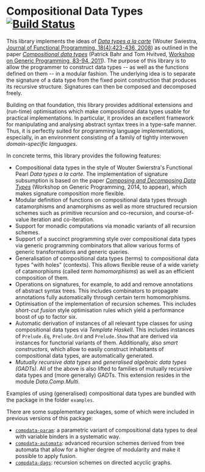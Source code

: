 # Compositional Data Types [![Build Status](https://travis-ci.org/pa-ba/compdata.svg?branch=master)](https://travis-ci.org/pa-ba/compdata)

This library implements the ideas of
[*Data types a la carte*](https://www.staff.science.uu.nl/%7Eswier004/Publications/DataTypesALaCarte.pdf)
(Wouter Swiestra,
[Journal of Functional Programming, 18(4):423-436, 2008](http://dx.doi.org/10.1017/S0956796808006758))
as outlined in the paper
[*Compositional data types*](https://bahr.io/pubs/talks/bahr11wgp.html)
(Patrick Bahr and Tom Hvitved,
[Workshop on Generic Programming, 83-94, 2011](http://dx.doi.org/10.1145/2036918.2036930)). The
purpose of this library is to allow the programmer to construct data
types -- as well as the functions defined on them -- in a modular
fashion. The underlying idea is to separate the signature of a data
type from the fixed point construction that produces its recursive
structure. Signatures can then be composed and decomposed freely.


Building on that foundation, this library provides additional
extensions and (run-time) optimisations which make compositional data
types usable for practical implementations. In particular, it provides
an excellent framework for manipulating and analysing abstract syntax
trees in a type-safe manner. Thus, it is perfectly suited for
programming language implementations, especially, in an environment
consisting of a family of tightly interwoven *domain-specific
languages*.

In concrete terms, this library provides the following
features:

* Compositional data types in the style of Wouter Swierstra's
   Functional Pearl *Data types a la carte*. The implementation of
   signature subsumption is based on the paper
   [*Composing and Decomposing Data Types*](https://bahr.io/pubs/talks/bahr14wgp.html)
   (Workshop on Generic Programming, 2014, to appear), which makes
   signature composition more flexible.
* Modular definition of functions on compositional data types through
   catamorphisms and anamorphisms as well as more structured recursion
   schemes such as primitive recursion and co-recursion, and
   course-of-value iteration and co-iteration.
* Support for monadic computations via monadic variants of all
   recursion schemes.
*  Support of a succinct programming style over compositional data types
   via generic programming combinators that allow various forms of
   generic transformations and generic queries.
*  Generalisation of compositional data types (terms) to
   compositional data types "with holes" (contexts). This allows
   flexible reuse of a wide variety of catamorphisms (called
   *term homomorphisms*) as well as an efficient composition of them.
*  Operations on signatures, for example, to add and remove
   annotations of abstract syntax trees. This includes combinators to
   propagate annotations fully automatically through certain
   term homomorphisms.
*  Optimisation of the implementation of recursion schemes. This
   includes *short-cut fusion* style optimisation rules which yield a
   performance boost of up to factor six.
*  Automatic derivation of instances of all relevant type classes for
   using compositional data types via *Template Haskell*. This includes
   instances of `Prelude.Eq`, `Prelude.Ord` and `Prelude.Show` that are
   derived via instances for functorial variants of them. Additionally,
   also *smart constructors*, which allow to easily construct inhabitants
   of compositional data types, are automatically generated.
*  *Mutually recursive data types* and
   *generalised algebraic data types (GADTs)*. All of the above is also lifted
   to families of mutually recursive data types and (more generally) GADTs.
   This extension resides in the module *Data.Comp.Multi*.

Examples of using (generalised) compositional data types are bundled
with the package in the folder `examples`.

There are some supplementary packages, some of which were included
in previous versions of this package:
* [`compdata-param`](https://hackage.haskell.org/package/compdata-param): a parametric
  variant of compositional data types to deal with variable binders
  in a systematic way. 
* [`compdata-automata`](https://hackage.haskell.org/package/compdata-automata):
  advanced recursion schemes derived from tree automata that allow for
  a higher degree of modularity and make it possible to apply fusion.
* [`compdata-dags`](https://hackage.haskell.org/package/compdata-dags): recursion
  schemes on directed acyclic graphs.

